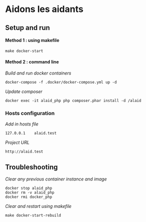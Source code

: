 # Aidons les aidants #

## Setup and run ##

#### Method 1 : using makefile ####

```
make docker-start
```

#### Method 2 : command line ####

*Build and run docker containers*

```
docker-compose -f .docker/docker-compose.yml up -d
```

*Update composer*

```
docker exec -it alaid_php php composer.phar install -d /alaid
```

### Hosts configuration ###

*Add in hosts file*

```
127.0.0.1    alaid.test
```

*Project URL*

```
http://alaid.test
```

## Troubleshooting ##

*Clear any previous container instance and image*

```
docker stop alaid_php
docker rm -v alaid_php
docker rmi docker_php
```

*Clear and restart using makefile*

```
make docker-start-rebuild
```